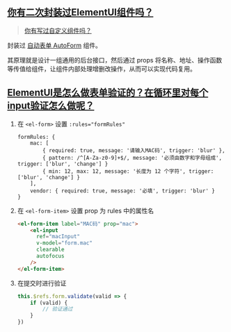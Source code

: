 ## [你有二次封装过ElementUI组件吗？](https://github.com/haizlin/fe-interview/issues/401)

> [你有写过自定义组件吗？](https://github.com/haizlin/fe-interview/issues/260)

封装过 [自动表单 AutoForm](https://github.com/canwdev/tank-cms-admin/blob/master/src/components/AutoForm.vue) 组件。

其原理就是设计一组通用的后台接口，然后通过 props 将名称、地址、操作函数等传值给组件，让组件内部处理增删改操作，从而可以实现代码复用。

## [ElementUI是怎么做表单验证的？在循环里对每个input验证怎么做呢？](https://github.com/haizlin/fe-interview/issues/402)

1. 在 `<el-form>` 设置 `:rules="formRules"`

   ```
   formRules: {
       mac: [
           { required: true, message: '请输入MAC码', trigger: 'blur' },
           { pattern: /^[A-Za-z0-9]+$/, message: '必须由数字和字母组成', trigger: ['blur', 'change'] }
           { min: 12, max: 12, message: '长度为 12 个字符', trigger: ['blur', 'change'] }
       ],
       vendor: { required: true, message: '必填', trigger: 'blur' }
   }
   ```

2. 在 `<el-form-item>` 设置 prop 为 rules 中的属性名

   ```html
   <el-form-item label="MAC码" prop="mac">
       <el-input
         ref="macInput"
         v-model="form.mac"
         clearable
         autofocus
       />
   </el-form-item>
   ```

3. 在提交时进行验证

   ```js
   this.$refs.form.validate(valid => {
       if (valid) {
           // 验证通过
       }
   })
   ```

